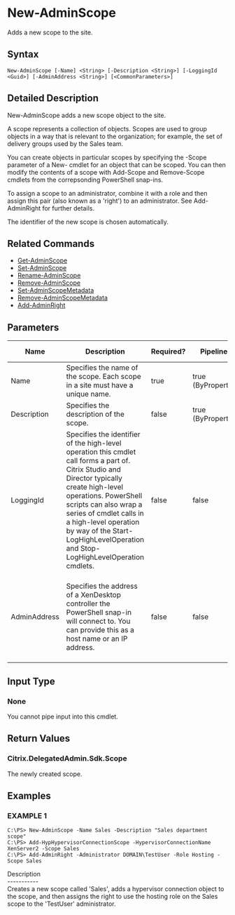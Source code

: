 ﻿# New-AdminScope

   Adds a new scope to the site.

## Syntax
```
New-AdminScope [-Name] <String> [-Description <String>] [-LoggingId <Guid>] [-AdminAddress <String>] [<CommonParameters>]
```

## Detailed Description
   New-AdminScope adds a new scope object to the site.

A scope represents a collection of objects. Scopes are used to group objects in a way that is relevant to the organization; for example, the set of delivery groups used by the Sales team.

You can create objects in particular scopes by specifying the -Scope parameter of a New- cmdlet for an object that can be scoped. You can then modify the contents of a scope with Add-<Noun>Scope and Remove-<Noun>Scope cmdlets from the correpsonding PowerShell snap-ins.

To assign a scope to an administrator, combine it with a role and then assign this pair (also known as a 'right') to an administrator. See Add-AdminRight for further details.

The identifier of the new scope is chosen automatically.

## Related Commands
  * [Get-AdminScope](Get-AdminScope/)
  * [Set-AdminScope](Set-AdminScope/)
  * [Rename-AdminScope](Rename-AdminScope/)
  * [Remove-AdminScope](Remove-AdminScope/)
  * [Set-AdminScopeMetadata](Set-AdminScopeMetadata/)
  * [Remove-AdminScopeMetadata](Remove-AdminScopeMetadata/)
  * [Add-AdminRight](Add-AdminRight/)
## Parameters

| Name   | Description | Required? | Pipeline Input | Default Value |
| --- | --- | --- | --- | --- |
| Name | Specifies the name of the scope. Each scope in a site must have a unique name. | true | true (ByPropertyName) |  |
| Description | Specifies the description of the scope. | false | true (ByPropertyName) |  |
| LoggingId | Specifies the identifier of the high-level operation this cmdlet call forms a part of. Citrix Studio and Director typically create high-level operations. PowerShell scripts can also wrap a series of cmdlet calls in a high-level operation by way of the Start-LogHighLevelOperation and Stop-LogHighLevelOperation cmdlets. | false | false |  |
| AdminAddress | Specifies the address of a XenDesktop controller the PowerShell snap-in will connect to. You can provide this as a host name or an IP address. | false | false | Localhost. Once a value is provided by any cmdlet, this value becomes the default. |

## Input Type
### None
   You cannot pipe input into this cmdlet.
## Return Values
### Citrix.DelegatedAdmin.Sdk.Scope
   The newly created scope.
## Examples

### EXAMPLE 1
```
C:\PS> New-AdminScope -Name Sales -Description "Sales department scope"
C:\PS> Add-HypHypervisorConnectionScope -HypervisorConnectionName XenServer2 -Scope Sales
C:\PS> Add-AdminRight -Administrator DOMAIN\TestUser -Role Hosting -Scope Sales
```
   Description<br>-----------<br>Creates a new scope called 'Sales', adds a hypervisor connection object to the scope, and then assigns the right to use the hosting role on the Sales scope to the 'TestUser' administrator.

